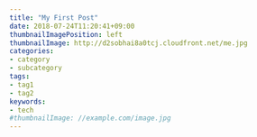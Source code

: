 ```yaml
---
title: "My First Post"
date: 2018-07-24T11:20:41+09:00
thumbnailImagePosition: left
thumbnailImage: http://d2sobhai8a0tcj.cloudfront.net/me.jpg
categories:
- category
- subcategory
tags:
- tag1
- tag2
keywords:
- tech
#thumbnailImage: //example.com/image.jpg
---
```


<!--more-->
